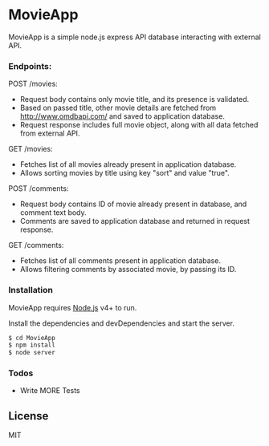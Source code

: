 # MovieApp


MovieApp is a simple node.js express API database interacting with external API.

### Endpoints:

POST /movies:
- Request body contains only movie title, and its presence is validated.
- Based on passed title, other movie details are fetched from http://www.omdbapi.com/ and saved to application database.
- Request response includes full movie object, along with all data fetched from external API.

GET /movies:
- Fetches list of all movies already present in application database.
- Allows sorting movies by title using key "sort" and value "true".

POST /comments:
- Request body contains ID of movie already present in database, and comment text body.
- Comments are saved to application database and returned in request response.

GET /comments:
- Fetches list of all comments present in application database.
- Allows filtering comments by associated movie, by passing its ID.

### Installation

MovieApp requires [Node.js](https://nodejs.org/) v4+ to run.

Install the dependencies and devDependencies and start the server.

```sh
$ cd MovieApp
$ npm install 
$ node server
```

### Todos

 - Write MORE Tests


License
----

MIT
